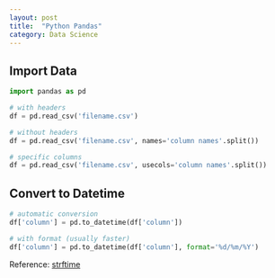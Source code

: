 ```yaml
---
layout: post
title:  "Python Pandas"
category: Data Science
---
```


## Import Data
```python
import pandas as pd

# with headers
df = pd.read_csv('filename.csv')

# without headers
df = pd.read_csv('filename.csv', names='column names'.split())

# specific columns
df = pd.read_csv('filename.csv', usecols='column names'.split())
```

## Convert to Datetime

```python
# automatic conversion
df['column'] = pd.to_datetime(df['column'])

# with format (usually faster)
df['column'] = pd.to_datetime(df['column'], format='%d/%m/%Y')
```

Reference: [strftime](/knowledge/strtime.html#python)
